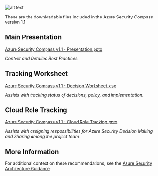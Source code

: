 ![alt text](https://github.com/MarkSimos/MicrosoftSecurity/blob/master/Azure%20Security%20Compass%201.1/Azure%20Security%20Compass%20v1.1%20-%20PNG.png "Logo Title Text 1")

These are the downloadable files included in the Azure Security Compass version 1.1


## Main Presentation
[Azure Security Compass v1.1 - Presentation.pptx](https://github.com/MarkSimos/MicrosoftSecurity/raw/master/Azure%20Security%20Compass%201.1/Azure%20Security%20Compass%20v1.1%20-%20Presentation.pptx "Main Presentation")

_Context and Detailed Best Practices_

## Tracking Worksheet
[Azure Security Compass v1.1 - Decision Worksheet.xlsx](https://github.com/MarkSimos/MicrosoftSecurity/raw/master/Azure%20Security%20Compass%201.1/Azure%20Security%20Compass%20v1.1%20-%20Decision%20Worksheet.xlsx "Tracking Worksheet")

_Assists with tracking status of decisions, policy, and implementation._

## Cloud Role Tracking
[Azure Security Compass v1.1 - Cloud Role Tracking.pptx](https://github.com/MarkSimos/MicrosoftSecurity/raw/master/Azure%20Security%20Compass%201.1/Azure%20Security%20Compass%20v1.1%20-%20Cloud%20Role%20Tracking.pptx "Cloud Role Tracking")

_Assists with assigning responsibilities for Azure Security Decision Making and Sharing among the project team._

## More Information

For additional context on these recommendations, see the [Azure Security Architecture Guidance](https://aka.ms/AzureSecurityArchitecture "Azure Security Architecture Guidance")



